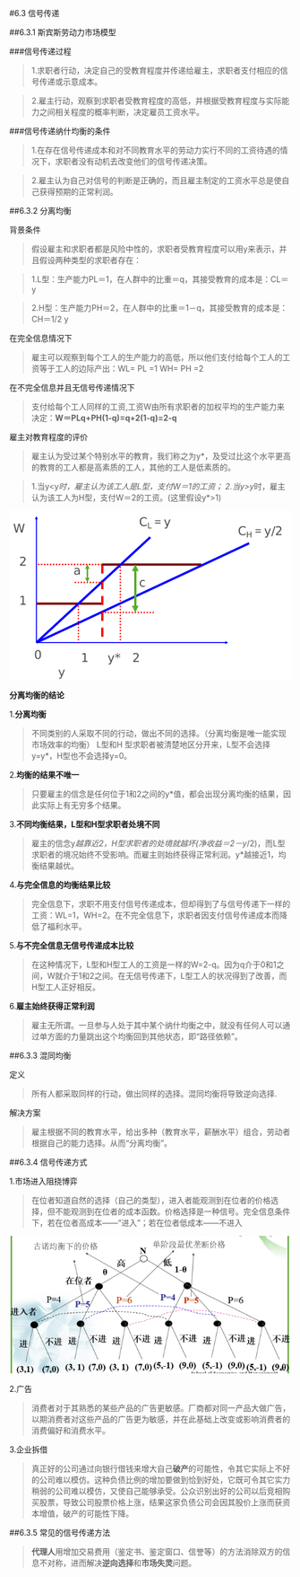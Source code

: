#6.3 信号传递

##6.3.1 斯宾斯劳动力市场模型

###信号传递过程

>1.求职者行动，决定自己的受教育程度并传递给雇主，求职者支付相应的信号传递或示意成本。

>2.雇主行动，观察到求职者受教育程度的高低，并根据受教育程度与实际能力之间相关程度的概率判断，决定雇员工资水平。

###信号传递纳什均衡的条件

>1.在存在信号传递成本和对不同教育水平的劳动力实行不同的工资待遇的情况下，求职者没有动机去改变他们的信号传递决策。

>2.雇主认为自己对信号的判断是正确的，而且雇主制定的工资水平总是使自己获得预期的正常利润。

##6.3.2 分离均衡

背景条件

>假设雇主和求职者都是风险中性的，求职者受教育程度可以用y来表示，并且假设两种类型的求职者存在：

>1.L型：生产能力PL＝1，在人群中的比重＝q，其接受教育的成本是：CL＝y

>2.H型：生产能力PH＝2，在人群中的比重＝1－q，其接受教育的成本是：CH＝1/2 y

在完全信息情况下

>雇主可以观察到每个工人的生产能力的高低，所以他们支付给每个工人的工资等于工人的边际产出：WL= PL =1 WH= PH =2

在不完全信息并且无信号传递情况下

>支付给每个工人同样的工资,工资W由所有求职者的加权平均的生产能力来决定：**W＝PLq+PH(1-q)=q+2(1-q)=2-q**

雇主对教育程度的评价

>雇主认为受过某个特别水平的教育，我们称之为y*，及受过比这个水平更高的教育的工人都是高素质的工人，其他的工人是低素质的。

>1.当y<y*时，雇主认为该工人是L型，支付W＝1的工资；
>2.当y>y*时，雇主认为该工人为H型，支付W＝2的工资。(这里假设y*>1)

![](labor.png)

**分离均衡的结论**

1.**分离均衡**

>不同类别的人采取不同的行动，做出不同的选择。（分离均衡是唯一能实现市场效率的均衡）
L型和H 型求职者被清楚地区分开来，L型不会选择y=y*，H型也不会选择y=0。

2.**均衡的结果不唯一**

>只要雇主的信念是任何位于1和2之间的y*值，都会出现分离均衡的结果，因此实际上有无穷多个结果。

3.**不同均衡结果，L型和H型求职者处境不同**

>雇主的信念y*越靠近2，H型求职者的处境就越坏(净收益＝2－y*/2)，而L型求职者的境况始终不受影响。而雇主则始终获得正常利润。y*越接近1，均衡结果越优。

4.**与完全信息的均衡结果比较**

>完全信息下，求职不用支付信号传递成本，但却得到了与信号传递下一样的工资：WL=1，WH=2。在不完全信息下，求职者因支付信号传递成本而降低了福利水平。

5.**与不完全信息无信号传递成本比较**

>在这种情况下，L型和H型工人的工资是一样的W=2-q。因为q介于0和1之间，W就介于1和2之间。在无信号传递下，L型工人的状况得到了改善，而H型工人正好相反。

6.**雇主始终获得正常利润**

>雇主无所谓。一旦参与人处于其中某个纳什均衡之中，就没有任何人可以通过单方面的力量跳出这个均衡回到其他状态，即“路径依赖”。

##6.3.3 混同均衡

定义

>所有人都采取同样的行动，做出同样的选择。混同均衡将导致逆向选择.

解决方案

>雇主根据不同的教育水平，给出多种（教育水平，薪酬水平）组合，劳动者根据自己的能力选择。从而“分离均衡”。


##6.3.4 信号传递方式

1.市场进入阻挠博弈

>在位者知道自然的选择（自己的类型），进入者能观测到在位者的价格选择，但不能观测到在位者的成本函数。价格选择是一种信号。完全信息条件下，若在位者高成本——“进入”；若在位者低成本——不进入

![](market.jpg)

2.广告

>消费者对于其熟悉的某些产品的广告更敏感。厂商都对同一产品大做广告，以期消费者对这些产品的广告更为敏感，并在此基础上改变或影响消费者的消费偏好和消费水平。

3.企业拆借

>真正好的公司通过向银行借钱来增大自己**破产**的可能性，令其它实际上不好的公司难以模仿。这种负债比例的增加要做到恰到好处，它既可令其它实力稍弱的公司难以模仿，又使自己能够承受。公众识别出好的公司以后竞相购买股票，导致公司股票价格上涨，结果这家负债公司会因其股价上涨而获资本增值，破产的可能性下降。

##6.3.5 常见的信号传递方法

>**代理人**用增加交易费用（鉴定书、鉴定窗口、信誉等）的方法消除双方的信息不对称，进而解决**逆向选择**和**市场失灵**问题。
